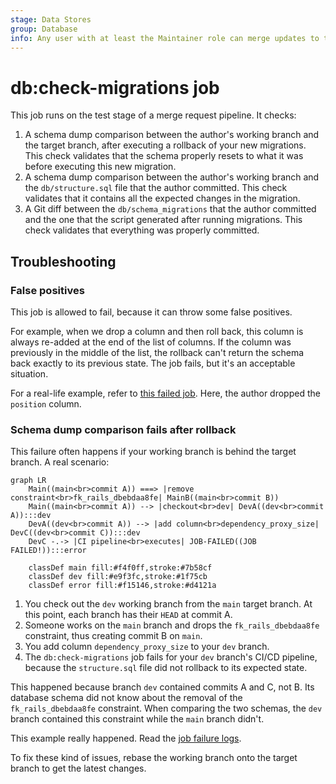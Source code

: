 ```yaml
---
stage: Data Stores
group: Database
info: Any user with at least the Maintainer role can merge updates to this content. For details, see https://docs.gitlab.com/ee/development/development_processes.html#development-guidelines-review.
---
```


# db:check-migrations job

This job runs on the test stage of a merge request pipeline. It checks:

1. A schema dump comparison between the author's working branch and the target branch,
   after executing a rollback of your new migrations. This check validates that the
   schema properly resets to what it was before executing this new migration.
1. A schema dump comparison between the author's working branch and the `db/structure.sql`
   file that the author committed. This check validates that it contains all the expected changes
   in the migration.
1. A Git diff between the `db/schema_migrations` that the author committed and the
   one that the script generated after running migrations. This check validates that everything
   was properly committed.

## Troubleshooting

### False positives

This job is allowed to fail, because it can throw some false positives.

For example, when we drop a column and then roll back, this column is always
re-added at the end of the list of columns. If the column was previously in
the middle of the list, the rollback can't return the schema back exactly to
its previous state. The job fails, but it's an acceptable situation.

For a real-life example, refer to
[this failed job](https://gitlab.com/gitlab-org/gitlab/-/jobs/2006544972#L138).
Here, the author dropped the `position` column.

### Schema dump comparison fails after rollback

This failure often happens if your working branch is behind the target branch.
A real scenario:

```mermaid
graph LR
    Main((main<br>commit A)) ===> |remove constraint<br>fk_rails_dbebdaa8fe| MainB((main<br>commit B))
    Main((main<br>commit A)) --> |checkout<br>dev| DevA((dev<br>commit A)):::dev
    DevA((dev<br>commit A)) --> |add column<br>dependency_proxy_size| DevC((dev<br>commit C)):::dev
    DevC -.-> |CI pipeline<br>executes| JOB-FAILED((JOB FAILED!)):::error

    classDef main fill:#f4f0ff,stroke:#7b58cf
    classDef dev fill:#e9f3fc,stroke:#1f75cb
    classDef error fill:#f15146,stroke:#d4121a
```

1. You check out the `dev` working branch from the `main` target branch. At this point,
   each branch has their `HEAD` at commit A.
1. Someone works on the `main` branch and drops the `fk_rails_dbebdaa8fe` constraint,
   thus creating commit B on `main`.
1. You add column `dependency_proxy_size` to your `dev` branch.
1. The `db:check-migrations` job fails for your `dev` branch's CI/CD pipeline, because
   the `structure.sql` file did not rollback to its expected state.

This happened because branch `dev` contained commits A and C, not B. Its database schema
did not know about the removal of the `fk_rails_dbebdaa8fe` constraint. When comparing the two
schemas, the `dev` branch contained this constraint while the `main` branch didn't.

This example really happened. Read the [job failure logs](https://gitlab.com/gitlab-org/gitlab/-/jobs/1992050890).

To fix these kind of issues, rebase the working branch onto the target branch to get the latest changes.
